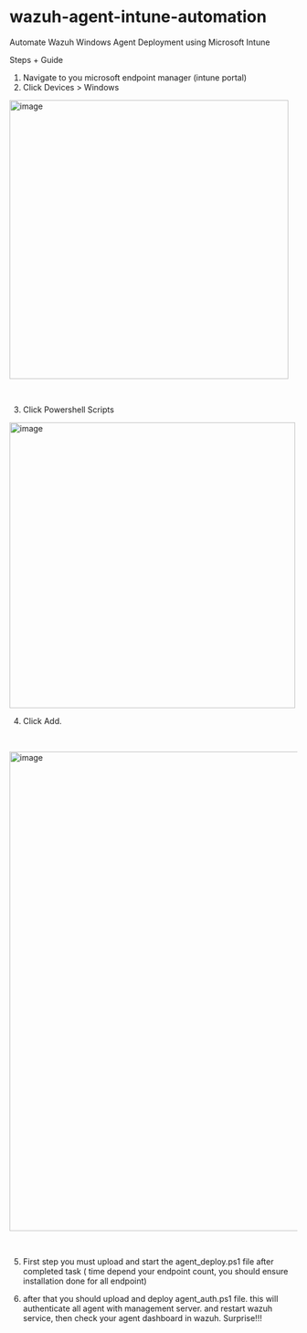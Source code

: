 # wazuh-agent-intune-automation
Automate Wazuh Windows Agent Deployment using Microsoft Intune

Steps + Guide

01. Navigate to you microsoft endpoint manager (intune portal)
02. Click Devices > Windows

<img width="488" alt="image" src="https://github.com/3UR3K4/wazuh-agent-intune-automation/assets/34080199/5a3af153-4086-4a7f-bf5d-a99c0a1dd0d6">


&nbsp;
&nbsp;

03. Click Powershell Scripts
 &nbsp;
 &nbsp;

<img width="500" alt="image" src="https://github.com/3UR3K4/wazuh-agent-intune-automation/assets/34080199/8208b735-1adb-4fa6-871e-fa074eb6128b">


04. Click Add.

&nbsp;
&nbsp;

<img width="839" alt="image" src="https://github.com/3UR3K4/wazuh-agent-intune-automation/assets/34080199/daeb8bdc-a7c8-4eb5-8af9-12b4dfeb54d7">

&nbsp;
&nbsp;

05. First step you must upload and start the agent_deploy.ps1 file after completed task ( time depend your endpoint count, you should ensure installation done for all endpoint) 

06. after that you should upload and deploy agent_auth.ps1 file. this will authenticate all agent with management server. and restart wazuh service, then check your agent dashboard in wazuh. Surprise!!!
